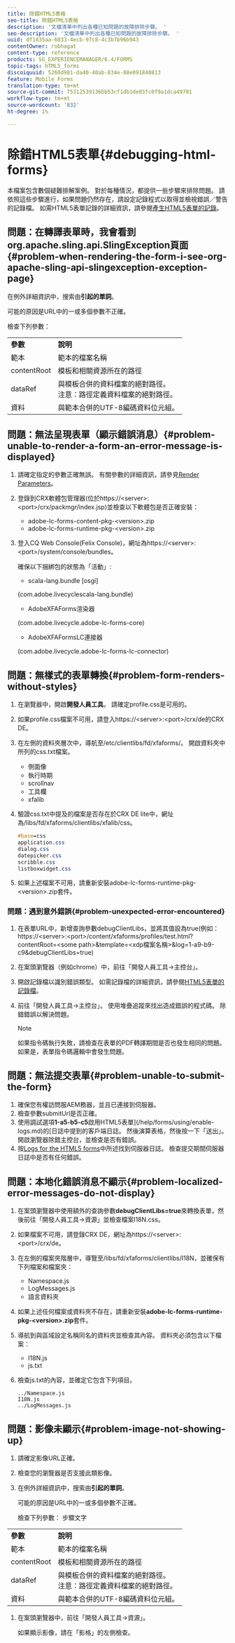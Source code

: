 ```yaml
---
title: 除錯HTML5表格
seo-title: 除錯HTML5表格
description: '文檔清單中列出各種已知問題的故障排除步驟。 '
seo-description: '文檔清單中列出各種已知問題的故障排除步驟。 '
uuid: df1835aa-6033-4ecb-97c8-4c3b7b96b943
contentOwner: robhagat
content-type: reference
products: SG_EXPERIENCEMANAGER/6.4/FORMS
topic-tags: hTML5_forms
discoiquuid: 5260d981-da40-40ab-834e-88e091840813
feature: Mobile Forms
translation-type: tm+mt
source-git-commit: 75312539136bb53cf1db1de03fc0f9a1dca49791
workflow-type: tm+mt
source-wordcount: '832'
ht-degree: 1%

---
```



# 除錯HTML5表單{#debugging-html-forms}

本檔案包含數個疑難排解案例。 對於每種情況，都提供一些步驟來排除問題。 請依照這些步驟進行，如果問題仍然存在，請設定記錄程式以取得並檢視錯誤／警告的記錄檔。 如需HTML5表單記錄的詳細資訊，請參閱[產生HTML5表單的記錄](/help/forms/using/enable-logs.md)。

## 問題：在轉譯表單時，我會看到org.apache.sling.api.SlingException頁面{#problem-when-rendering-the-form-i-see-org-apache-sling-api-slingexception-exception-page}

在例外詳細資訊中，搜索由&#x200B;**引起的單詞**。

可能的原因是URL中的一或多個參數不正確。

檢查下列參數：

<table> 
 <tbody> 
  <tr> 
   <td><strong>參數</strong></td> 
   <td><strong>說明</strong></td> 
  </tr> 
  <tr> 
   <td>範本</td> 
   <td>範本的檔案名稱</td> 
  </tr> 
  <tr> 
   <td>contentRoot</td> 
   <td>模板和相關資源所在的路徑</td> 
  </tr> 
  <tr> 
   <td>dataRef</td> 
   <td>與模板合併的資料檔案的絕對路徑。<br /> 注意：路徑定義資料檔案的絕對路徑。</td> 
  </tr> 
  <tr> 
   <td>資料</td> 
   <td>與範本合併的UTF-8編碼資料位元組。</td> 
  </tr> 
 </tbody> 
</table>

## 問題：無法呈現表單（顯示錯誤消息）{#problem-unable-to-render-a-form-an-error-message-is-displayed}

1. 請確定指定的參數正確無誤。 有關參數的詳細資訊，請參見[Render Parameters](#problem-when-rendering-the-form-i-see-org-apache-sling-api-slingexception-exception-page)。
1. 登錄到CRX軟體包管理器(位於https://&lt;server>:&lt;port>/crx/packmgr/index.jsp)並檢查以下軟體包是否正確安裝：

   * adobe-lc-forms-content-pkg-&lt;version>.zip
   * adobe-lc-forms-runtime-pkg-&lt;version>.zip

1. 登入CQ Web Console(Felix Console)，網址為https://&lt;server>:&lt;port>/system/console/bundles。

   確保以下捆綁包的狀態為「活動」:

   * scala-lang.bundle [osgi]

   (com.adobe.livecyclescala-lang.bundle)

   * AdobeXFAForms渲染器

   (com.adobe.livecycle.adobe-lc-forms-core)

   * AdobeXFAFormsLC連接器

   (com.adobe.livecycle.adobe-lc-forms-lc-connector)

## 問題：無樣式的表單轉換{#problem-form-renders-without-styles}

1. 在瀏覽器中，開啟&#x200B;**開發人員工具**。 請確定profile.css是可用的。
1. 如果profile.css檔案不可用，請登入https://&lt;server>:&lt;port>/crx/de的CRX DE。
1. 在左側的資料夾層次中，導航至/etc/clientlibs/fd/xfaforms/。 開啟資料夾中所列的css.txt檔案。

   * 側面像
   * 執行時期
   * scrollnav
   * 工具欄
   * xfalib

1. 驗證css.txt中提及的檔案是否存在於CRX DE lite中，網址為/libs/fd/xfaforms/clientlibs/xfalib/css。

   ```css
   #base=css
   application.css
   dialog.css
   datepicker.css
   scribble.css
   listboxwidget.css
   ```

1. 如果上述檔案不可用，請重新安裝adobe-lc-forms-runtime-pkg-&lt;version>.zip套件。

### 問題：遇到意外錯誤{#problem-unexpected-error-encountered}

1. 在表單URL中，新增查詢參數debugClientLibs，並將其值設為true(例如：https://&lt;server>:&lt;port>/content/xfaforms/profiles/test.html?contentRoot=&lt;some path>&amp;template=&lt;xdp檔案名稱>&amp;log=1-a9-b9-c9&amp;debugClientLibs=true)
1. 在案頭瀏覽器（例如chrome）中，前往「開發人員工具->主控台」。
1. 開啟記錄檔以識別錯誤類型。 如需記錄檔的詳細資訊，請參閱[HTML5表單的記錄檔](/help/forms/using/enable-logs.md)。
1. 前往「開發人員工具->主控台」。 使用堆疊追蹤來找出造成錯誤的程式碼。 除錯錯誤以解決問題。

   >[!NOTE]
   >
   >如果指令碼執行失敗，請檢查在表單的PDF轉譯期間是否也發生相同的問題。 如果是，表單指令碼邏輯中會發生問題。

## 問題：無法提交表單{#problem-unable-to-submit-the-form}

1. 確保您有權訪問服AEM務器，並且已連接到伺服器。
1. 檢查參數submitUrl是否正確。
1. 使用調試選項&#x200B;**1-a5-b5-c5**&#x200B;啟用HTML5表單](/help/forms/using/enable-logs.md)的[日誌中提到的客戶端日誌。 然後演算表格，然後按一下「送出」。 開啟瀏覽器除錯主控台，並檢查是否有錯誤。
1. 按[Logs for the HTML5 forms](/help/forms/using/enable-logs.md)中所述找到伺服器日誌。 檢查提交期間伺服器日誌中是否有任何錯誤。

## 問題：本地化錯誤消息不顯示{#problem-localized-error-messages-do-not-display}

1. 在案頭瀏覽器中使用額外的查詢參數&#x200B;**debugClientLibs=true**&#x200B;來轉換表單，然後前往「開發人員工具->資源」並檢查檔案I18N.css。
1. 如果檔案不可用，請登錄CRX DE，網址為https://&lt;server>:&lt;port>/crx/de。
1. 在左側的檔案夾階層中，導覽至/libs/fd/xfaforms/clientlibs/I18N，並確保有下列檔案和檔案夾：

   * Namespace.js
   * LogMessages.js
   * 語言資料夾

1. 如果上述任何檔案或資料夾不存在，請重新安裝&#x200B;**adobe-lc-forms-runtime-pkg-&lt;version>.zip**&#x200B;套件。
1. 導航到與區域設定名稱同名的資料夾並檢查其內容。 資料夾必須包含以下檔案：

   * I18N.js
   * js.txt

1. 檢查js.txt的內容，並確定它包含下列項目。

   ```
   ../Namespace.js
   I18N.js
   ../LogMessages.js
   ```

## 問題：影像未顯示{#problem-image-not-showing-up}

1. 請確定影像URL正確。
1. 檢查您的瀏覽器是否支援此類影像。
1. 在例外詳細資訊中，搜索由&#x200B;**引起的單詞**。

   可能的原因是URL中的一或多個參數不正確。

   檢查下列參數：
步驟文字

<table> 
 <tbody> 
  <tr> 
   <td><strong>參數</strong></td> 
   <td><strong>說明</strong></td> 
  </tr> 
  <tr> 
   <td>範本</td> 
   <td>範本的檔案名稱</td> 
  </tr> 
  <tr> 
   <td>contentRoot</td> 
   <td>模板和相關資源所在的路徑</td> 
  </tr> 
  <tr> 
   <td>dataRef</td> 
   <td>與模板合併的資料檔案的絕對路徑。<br /> 注意：路徑定義資料檔案的絕對路徑。</td> 
  </tr> 
  <tr> 
   <td>資料</td> 
   <td>與範本合併的UTF-8編碼資料位元組。</td> 
  </tr> 
 </tbody> 
</table>

1. 在案頭瀏覽器中，前往「開發人員工具->資源」。

   如果顯示影像，請在「影格」的左側檢查。
